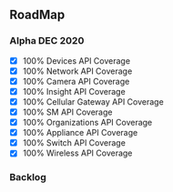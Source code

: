## RoadMap


### Alpha DEC 2020
- [x] 100% Devices API Coverage
- [x] 100% Network API Coverage
- [x] 100% Camera API Coverage
- [x] 100% Insight API Coverage
- [x] 100% Cellular Gateway API Coverage
- [x] 100% SM API Coverage
- [x] 100% Organizations API Coverage
- [x] 100% Appliance API Coverage
- [x] 100% Switch API Coverage
- [x] 100% Wireless API Coverage

### Backlog
